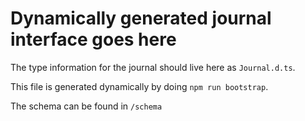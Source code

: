 # Dynamically generated journal interface goes here

The type information for the journal should live here as `Journal.d.ts`.

This file is generated dynamically by doing `npm run bootstrap`.

The schema can be found in `/schema`